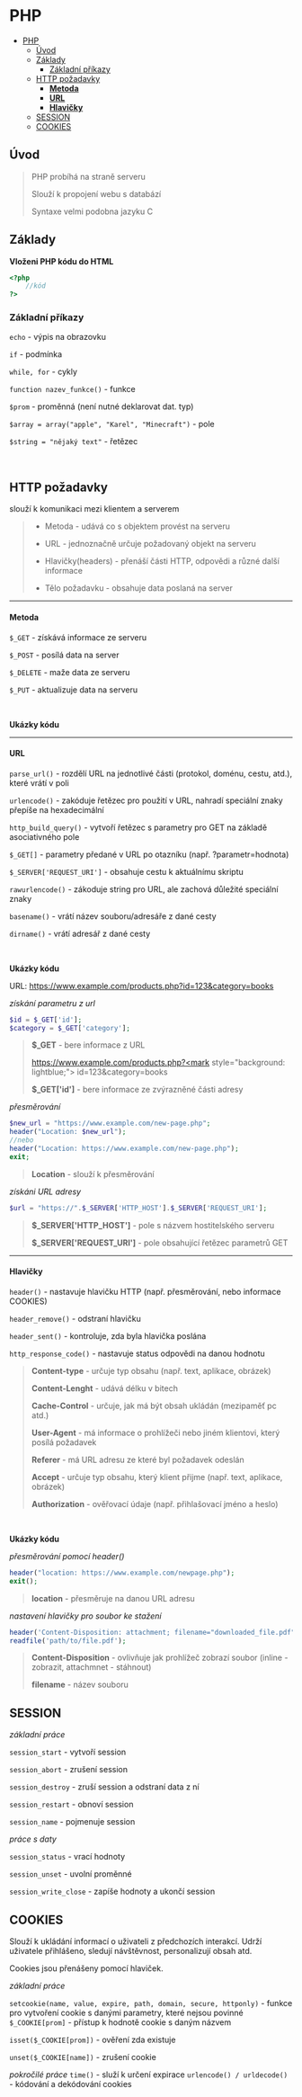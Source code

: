 # PHP

- [PHP](#php)
  - [Úvod](#úvod)
  - [Základy](#základy)
    - [Základní příkazy](#základní-příkazy)
  - [HTTP požadavky](#http-požadavky)
      - [**Metoda**](#metoda)
      - [**URL**](#url)
      - [**Hlavičky**](#hlavičky)
  - [SESSION](#session)
  - [COOKIES](#cookies)

## Úvod
> PHP probíhá na straně serveru
>
> Slouží k propojení webu s databází
> 
> Syntaxe velmi podobna jazyku C

## Základy
**Vloženi PHP kódu do HTML**

```php
<?php
    //kód
?>
```

### Základní příkazy

`echo` - výpis na obrazovku

`if` - podmínka

`while, for` - cykly

`function nazev_funkce()` - funkce

`$prom` - proměnná (není nutné deklarovat dat. typ)

`$array = array("apple", "Karel", "Minecraft")` - pole

`$string = "nějaký text"` - řetězec

<br>

## HTTP požadavky

slouží k komunikaci mezi klientem a serverem

>- Metoda - udává co s objektem provést na serveru
>
>- URL - jednoznačně určuje požadovaný objekt na serveru
>
>- Hlavičky(headers) - přenáší části HTTP, odpovědi a různé další informace
>
>- Tělo požadavku - obsahuje data poslaná na server

---

#### **Metoda**

`$_GET` - získává informace ze serveru

`$_POST` - posílá data na server

`$_DELETE` - maže data ze serveru

`$_PUT` - aktualizuje data na serveru

<br>

**Ukázky kódu**

---

#### **URL**

`parse_url()` - rozdělí URL na jednotlivé části (protokol, doménu, cestu, atd.), které vrátí v poli

`urlencode()` - zakóduje řetězec pro použití v URL, nahradí
 speciální znaky přepíše na hexadecimální

`http_build_query()` - vytvoří řetězec s parametry pro GET na základě asociativného pole

`$_GET[]` - parametry předané v URL po otazníku (např. ?parametr=hodnota)

`$_SERVER['REQUEST_URI']` - obsahuje cestu k aktuálnímu skriptu

`rawurlencode()` - zákoduje string pro URL, ale zachová důležité speciální znaky

`basename()` - vrátí název souboru/adresáře z dané cesty

`dirname()` - vrátí adresář z dané cesty

<br>

**Ukázky kódu**

URL: https://www.example.com/products.php?id=123&category=books

*získání parametru z url*

```php
$id = $_GET['id'];
$category = $_GET['category'];
```

>**$_GET** - bere informace z URL
>
> https://www.example.com/products.php?<mark style="background: lightblue;"> id=123</mark>&category=books
>
> **$_GET['id']** - bere informace ze zvýrazněné části adresy

*přesměrování*
```php
$new_url = "https://www.example.com/new-page.php";
header("Location: $new_url");
//nebo
header("Location: https://www.example.com/new-page.php");
exit;
```
>**Location** - slouží k přesměrování

*získáni URL adresy*
```php
$url = "https://".$_SERVER['HTTP_HOST'].$_SERVER['REQUEST_URI'];
```
>**$_SERVER['HTTP_HOST']** - pole s názvem hostitelského serveru
>
>**$_SERVER['REQUEST_URI']** - pole obsahující řetězec parametrů GET

---

#### **Hlavičky**

`header()` - nastavuje hlavičku HTTP (např. přesměrování, nebo informace COOKIES)

`header_remove()` - odstraní hlavičku

`header_sent()` - kontroluje, zda byla hlavička poslána

`http_response_code()` - nastavuje status odpovědi na danou hodnotu

>**Content-type** - určuje typ obsahu (např. text, aplikace, obrázek)
>
>**Content-Lenght** - udává délku v bitech
>
>**Cache-Control** - určuje, jak má být obsah ukládán (mezipaměť pc atd.)
>
>**User-Agent** - má informace o prohlížeči nebo jiném klientovi, který posílá požadavek
>
>**Referer** - má URL adresu ze které byl požadavek odeslán
>
>**Accept** - určuje typ obsahu, který klient přijme (např. text, aplikace, obrázek)
>
>**Authorization** - ověřovací údaje (např. přihlašovací jméno a heslo)

<br>

 **Ukázky kódu**

*přesměrování pomocí header()*
```php
header("location: https://www.example.com/newpage.php");
exit();
```
>**location** - přesměruje na danou URL adresu

*nastavení hlavičky pro soubor ke stažení*
```php
header('Content-Disposition: attachment; filename="downloaded_file.pdf"');
readfile('path/to/file.pdf');
```
>**Content-Disposition** - ovlivňuje jak prohlížeč zobrazí soubor (inline - zobrazit, attachmnet - stáhnout)
>
>**filename** - název souboru

## SESSION
*základní práce*

`session_start` - vytvoří session

`session_abort` - zrušení session

`session_destroy` - zruší session a odstraní data z ní

`session_restart` - obnoví session

`session_name` - pojmenuje session

*práce s daty*

`session_status` - vrací hodnoty

`session_unset` - uvolní proměnné

`session_write_close` - zapíše hodnoty a ukončí session

## COOKIES

Slouží k ukládání informací o uživateli z předchozích interakcí. Udrží uživatele přihlášeno, sledují návštěvnost, personalizují obsah atd.

Cookies jsou přenášeny pomocí hlaviček.

*základní práce*

`setcookie(name, value, expire, path, domain, secure, httponly)` - funkce pro vytvoření cookie s danými parametry, které nejsou povinné
`$_COOKIE[prom]` - přístup k hodnotě cookie s daným názvem

`isset($_COOKIE[prom])` - ověření zda existuje

`unset($_COOKIE[name])` - zrušení cookie

*pokročilé práce*
`time()` - služí k určení expirace
`urlencode() / urldecode()` - kódování a dekódování cookies